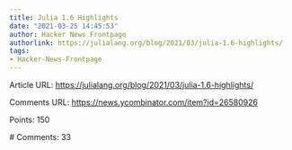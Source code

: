 ```yaml
---
title: Julia 1.6 Highlights
date: "2021-03-25 14:45:53"
author: Hacker News Frontpage
authorlink: https://julialang.org/blog/2021/03/julia-1.6-highlights/
tags:
- Hacker-News-Frontpage
---
```


<p>Article URL: <a href="https://julialang.org/blog/2021/03/julia-1.6-highlights/">https://julialang.org/blog/2021/03/julia-1.6-highlights/</a></p>
<p>Comments URL: <a href="https://news.ycombinator.com/item?id=26580926">https://news.ycombinator.com/item?id=26580926</a></p>
<p>Points: 150</p>
<p># Comments: 33</p>
